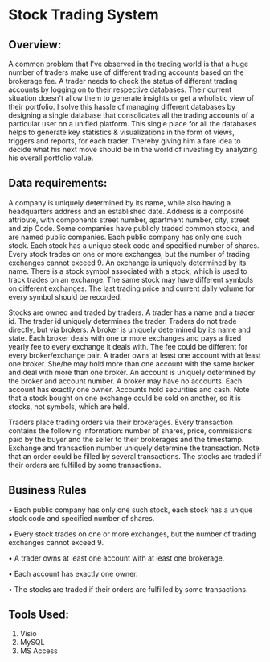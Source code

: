 # Stock Trading System

## Overview:

A common problem that I've observed in the trading world is that a huge number of traders make use of different trading accounts based on the brokerage fee. A trader needs to check the status of different trading accounts by logging on to their respective databases. Their current situation doesn't allow them to generate insights or get a wholistic view of their portfolio.
I solve this hassle of managing different databases by designing a single database that consolidates all the trading accounts of a particular user on a unified platform. This single place for all the databases helps to generate key statistics & visualizations in the form of views, triggers and reports, for each trader. Thereby giving him a fare idea to decide what his next move should be in the world of investing by analyzing his overall portfolio value.

## Data requirements:

A company is uniquely determined by its name, while also having a headquarters address and an established date. Address is a composite attribute, with components street number, apartment number, city, street and zip Code. Some companies have publicly traded common stocks, and are named public companies. Each public company has only one such stock. Each stock has a unique stock code and specified number of shares. Every stock trades on one or more exchanges, but the number of trading exchanges cannot exceed 9. An exchange is uniquely determined by its name. There is a stock symbol associated with a stock, which is used to track trades on an exchange. The same stock may have different symbols on different exchanges. The last trading price and current daily volume for every symbol should be recorded.

Stocks are owned and traded by traders. A trader has a name and a trader id. The trader id uniquely determines the trader. Traders do not trade directly, but via brokers. A broker is uniquely determined by its name and state. Each broker deals with one or more exchanges and pays a fixed yearly fee to every exchange it deals with. The fee could be different for every broker/exchange pair. A trader owns at least one account with at least one broker. She/he may hold more than one account with the same broker and deal with more than one broker. An account is uniquely determined by the broker and account number. A broker may have no accounts. Each account has exactly one owner. Accounts hold securities and cash. Note that a stock bought on one exchange could be sold on another, so it is stocks, not symbols, which are held.

Traders place trading orders via their brokerages. Every transaction contains the following information: number of shares, price, commissions paid by the buyer and the seller to their brokerages and the timestamp. Exchange and transaction number uniquely determine the transaction. Note that an order could be filled by several transactions. The stocks are traded if their orders are fulfilled by some transactions.

## Business Rules

•	Each public company has only one such stock, each stock has a unique stock code and specified number of shares.

•	Every stock trades on one or more exchanges, but the number of trading exchanges cannot exceed 9.

•	A trader owns at least one account with at least one brokerage.

•	Each account has exactly one owner.

•	The stocks are traded if their orders are fulfilled by some transactions.

## Tools Used: 
1. Visio
2. MySQL
3. MS Access
